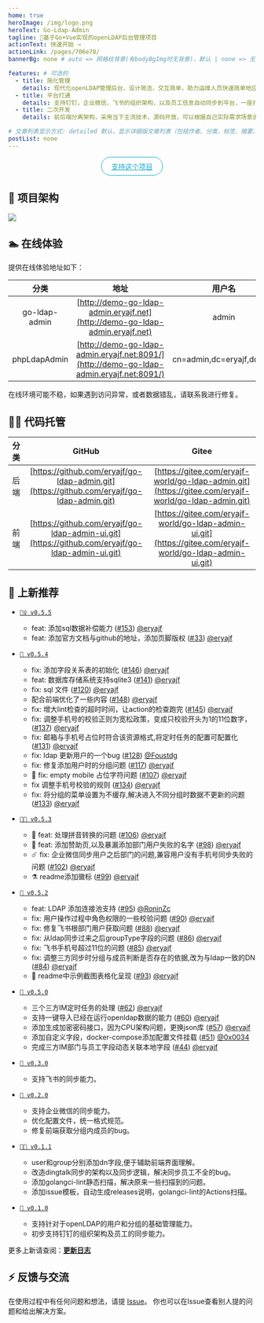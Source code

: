 ```yaml
---
home: true
heroImage: /img/logo.png
heroText: Go-Ldap-Admin
tagline: 🚀基于Go+Vue实现的openLDAP后台管理项目
actionText: 快速开始 →
actionLink: /pages/706e78/
bannerBg: none # auto => 网格纹背景(有bodyBgImg时无背景)，默认 | none => 无 | '大图地址' | background: 自定义背景样式       提示：如发现文本颜色不适应你的背景时可以到palette.styl修改$bannerTextColor变量

features: # 可选的
  - title: 简化管理
    details: 现代化openLDAP管理后台，设计简洁，交互简单，助力运维人员快速简单地应用并管理openLDAP
  - title: 平台打通
    details: 支持钉钉，企业微信，飞书的组织架构，以及员工信息自动同步到平台，一座打通IM与常见支持ldap认证的应用的桥梁
  - title: 二次开发
    details: 前后端分离架构，采用当下主流技术，源码开放，可以根据自己实际需求场景进行二次定制开发

# 文章列表显示方式: detailed 默认，显示详细版文章列表（包括作者、分类、标签、摘要、分页等）| simple => 显示简约版文章列表（仅标题和日期）| none 不显示文章列表
postList: none
---
```

<p align="center">
  <a class="become-sponsor" href="/pages/2b6725/">支持这个项目</a>
</p>

<style>
.become-sponsor{
  padding: 8px 20px;
  display: inline-block;
  color: #11a8cd;
  border-radius: 30px;
  box-sizing: border-box;
  border: 1px solid #11a8cd;
}
</style>

## 🧐 项目架构

![](/img/architecture.png)

## 🏊 在线体验

提供在线体验地址如下：

|     分类      |                             地址                             |          用户名           | 密码   |
| :-----------: | :----------------------------------------------------------: | :-----------------------: | ------ |
| go-ldap-admin | [http://demo-go-ldap-admin.eryajf.net](http://demo-go-ldap-admin.eryajf.net) |           admin           | 123456 |
| phpLdapAdmin  | [http://demo-go-ldap-admin.eryajf.net:8091/](http://demo-go-ldap-admin.eryajf.net:8091/) | cn=admin,dc=eryajf,dc=net | 123456 |

在线环境可能不稳，如果遇到访问异常，或者数据错乱，请联系我进行修复。

## 👨‍💻 代码托管


| 分类 |                        GitHub                        |                        Gitee                        |
| :--: | :--------------------------------------------------: | :-------------------------------------------------: |
| 后端 |  [https://github.com/eryajf/go-ldap-admin.git](https://github.com/eryajf/go-ldap-admin.git)   |  [https://gitee.com/eryajf-world/go-ldap-admin.git](https://gitee.com/eryajf-world/go-ldap-admin.git)   |
| 前端 | [https://github.com/eryajf/go-ldap-admin-ui.git](https://github.com/eryajf/go-ldap-admin-ui.git) | [https://gitee.com/eryajf-world/go-ldap-admin-ui.git](https://gitee.com/eryajf-world/go-ldap-admin-ui.git) |

## 🎉 上新推荐

- [`👱‍♀️ v0.5.5`](https://github.com/eryajf/go-ldap-admin/releases/tag/v0.5.5)
  - feat: 添加sql数据补偿能力 ([#153](https://github.com/eryajf/go-ldap-admin/pull/153)) [@eryajf](https://github.com/eryajf)
  - feat: 添加官方文档与github的地址，添加页脚版权 ([#33](https://github.com/eryajf/go-ldap-admin-ui/pull/33)) [@eryajf](https://github.com/eryajf)

- [`👩 v0.5.4`](https://github.com/eryajf/go-ldap-admin/releases/tag/v0.5.4)
  - fix: 添加字段关系表的初始化 ([#146](https://github.com/eryajf/go-ldap-admin/pull/146)) [@eryajf](https://github.com/eryajf)
  - feat: 数据库存储系统支持sqlite3 ([#141](https://github.com/eryajf/go-ldap-admin/pull/141)) [@eryajf](https://github.com/eryajf)
  - fix: sql 文件 ([#120](https://github.com/eryajf/go-ldap-admin/pull/120)) [@eryajf](https://github.com/eryajf)
  - 配合前端优化了一些内容 ([#148](https://github.com/eryajf/go-ldap-admin/pull/148)) [@eryajf](https://github.com/eryajf)
  - fix: 增大lint检查的超时时间，让action的检查跑完 ([#145](https://github.com/eryajf/go-ldap-admin/pull/145)) [@eryajf](https://github.com/eryajf)
  - fix: 调整手机号的校验正则为宽松政策，变成只校验开头为1的11位数字， ([#137](https://github.com/eryajf/go-ldap-admin/pull/137)) [@eryajf](https://github.com/eryajf)
  - fix: 邮箱与手机号占位时符合该资源格式,将定时任务的配置可配置化 ([#131](https://github.com/eryajf/go-ldap-admin/pull/131)) [@eryajf](https://github.com/eryajf)
  - fix: ldap 更新用户的一个bug ([#128](https://github.com/eryajf/go-ldap-admin/pull/128)) [@Foustdg](https://github.com/Foustdg)
  - fix: 修复添加用户时的分组问题 ([#117](https://github.com/eryajf/go-ldap-admin/pull/117)) [@eryajf](https://github.com/eryajf)
  - 🐡 fix: empty mobile 占位字符问题 ([#107](https://github.com/eryajf/go-ldap-admin/pull/107)) [@eryajf](https://github.com/eryajf)
  - fix 调整手机号校验的规则 ([#134](https://github.com/eryajf/go-ldap-admin/pull/134)) [@eryajf](https://github.com/eryajf)
  - fix: 将分组的菜单设置为不缓存,解决进入不同分组时数据不更新的问题 ([#133](https://github.com/eryajf/go-ldap-admin/pull/133)) [@eryajf](https://github.com/eryajf)

- [`👩‍🦱 v0.5.3`](https://github.com/eryajf/go-ldap-admin/releases/tag/v0.5.3)
  - 🐡 feat: 处理拼音转换的问题 ([#106](https://github.com/eryajf/go-ldap-admin/pull/106)) [@eryajf](https://github.com/eryajf)
  - 🎡 feat: 添加赞助页,以及暴漏添加部门用户失败的名字 ([#98](https://github.com/eryajf/go-ldap-admin/pull/98)) [@eryajf](https://github.com/eryajf)
  - ☄️ fix: 企业微信同步用户之后部门的问题,兼容用户没有手机号同步失败的问题 ([#102](https://github.com/eryajf/go-ldap-admin/pull/102)) [@eryajf](https://github.com/eryajf)
  - ⚗️ readme添加徽标 ([#99](https://github.com/eryajf/go-ldap-admin/pull/99)) [@eryajf](https://github.com/eryajf)

* [`🧑 v0.5.2`](https://github.com/eryajf/go-ldap-admin/releases/tag/v0.5.2)
  - feat: LDAP 添加连接池支持 ([#95](https://github.com/eryajf/go-ldap-admin/pull/95)) [@RoninZc](https://github.com/RoninZc)
  - fix: 用户操作过程中角色权限的一些校验问题 ([#90](https://github.com/eryajf/go-ldap-admin/pull/90)) [@eryajf](https://github.com/eryajf)
  - fix: 修复飞书根部门用户获取问题 ([#88](https://github.com/eryajf/go-ldap-admin/pull/88)) [@eryajf](https://github.com/eryajf)
  - fix: 从ldap同步过来之后groupType字段的问题 ([#86](https://github.com/eryajf/go-ldap-admin/pull/86)) [@eryajf](https://github.com/eryajf)
  - fix: 飞书手机号超过11位的问题 ([#85](https://github.com/eryajf/go-ldap-admin/pull/85)) [@eryajf](https://github.com/eryajf)
  - fix: 调整三方同步时分组与成员判断是否存在的依据,改为与ldap一致的DN ([#84](https://github.com/eryajf/go-ldap-admin/pull/84)) [@eryajf](https://github.com/eryajf)
  - 🎊 readme中示例截图表格化呈现 ([#93](https://github.com/eryajf/go-ldap-admin/pull/93)) [@eryajf](https://github.com/eryajf)

* [`🧑 v0.5.0`](https://github.com/eryajf/go-ldap-admin/releases/tag/v0.5.0)
  * 三个三方IM定时任务的处理 ([#62](https://github.com/eryajf/go-ldap-admin/pull/62)) [@eryajf](https://github.com/eryajf)
  * 支持一键导入已经在运行openldap数据的能力 ([#60](https://github.com/eryajf/go-ldap-admin/pull/60)) [@eryajf](https://github.com/eryajf)
  * 添加生成加密密码接口，因为CPU架构问题，更换json库 ([#57](https://github.com/eryajf/go-ldap-admin/pull/57)) [@eryajf](https://github.com/eryajf)
  * 添加自定义字段，docker-compose添加配置文件挂载 ([#51](https://github.com/eryajf/go-ldap-admin/pull/51)) [@0x0034](https://github.com/0x0034)
  * 完成三方IM部门与员工字段动态关联本地字段 ([#44](https://github.com/eryajf/go-ldap-admin/pull/44)) [@eryajf](https://github.com/eryajf)

* [`👦 v0.3.0`](https://github.com/eryajf/go-ldap-admin/releases/tag/v0.3.0)
  - 支持飞书的同步能力。

* [`👦 v0.2.0`](https://github.com/eryajf/go-ldap-admin/releases/tag/v0.2.0)
  - 支持企业微信的同步能力。
  - 优化配置文件，统一格式规范。
  - 修复前端获取分组内成员的bug。

* [`👨‍🍼 v0.1.1`](https://github.com/eryajf/go-ldap-admin/releases/tag/v0.1.1)
  - user和group分别添加dn字段,便于辅助前端界面理解。
  - 改造dingtalk同步的架构以及同步逻辑，解决同步员工不全的bug。
  - 添加golangci-lint静态扫描，解决原来一些扫描到的问题。
  - 添加issue模板，自动生成releases说明，golangci-lint的Actions扫描。

* [`👶 v0.1.0`](https://github.com/eryajf/go-ldap-admin/releases/tag/v0.1.0)
  -   支持针对于openLDAP的用户和分组的基础管理能力。
  - 初步支持钉钉的组织架构及员工的同步能力。

更多上新请查阅：[**更新日志**](https://github.com/eryajf/go-ldap-admin/releases)

## ⚡ 反馈与交流

在使用过程中有任何问题和想法，请提 [Issue](https://github.com/eryajf/go-ldap-admin/issues)。
你也可以在Issue查看别人提的问题和给出解决方案。

